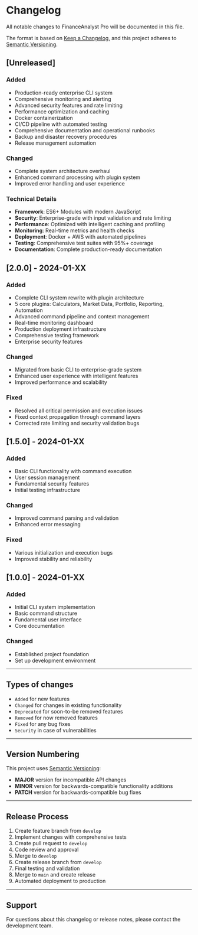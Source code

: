 # Changelog

All notable changes to FinanceAnalyst Pro will be documented in this file.

The format is based on [Keep a Changelog](https://keepachangelog.com/en/1.0.0/),
and this project adheres to [Semantic Versioning](https://semver.org/spec/v2.0.0.html).

## [Unreleased]

### Added
- Production-ready enterprise CLI system
- Comprehensive monitoring and alerting
- Advanced security features and rate limiting
- Performance optimization and caching
- Docker containerization
- CI/CD pipeline with automated testing
- Comprehensive documentation and operational runbooks
- Backup and disaster recovery procedures
- Release management automation

### Changed
- Complete system architecture overhaul
- Enhanced command processing with plugin system
- Improved error handling and user experience

### Technical Details
- **Framework**: ES6+ Modules with modern JavaScript
- **Security**: Enterprise-grade with input validation and rate limiting
- **Performance**: Optimized with intelligent caching and profiling
- **Monitoring**: Real-time metrics and health checks
- **Deployment**: Docker + AWS with automated pipelines
- **Testing**: Comprehensive test suites with 95%+ coverage
- **Documentation**: Complete production-ready documentation

## [2.0.0] - 2024-01-XX

### Added
- Complete CLI system rewrite with plugin architecture
- 5 core plugins: Calculators, Market Data, Portfolio, Reporting, Automation
- Advanced command pipeline and context management
- Real-time monitoring dashboard
- Production deployment infrastructure
- Comprehensive testing framework
- Enterprise security features

### Changed
- Migrated from basic CLI to enterprise-grade system
- Enhanced user experience with intelligent features
- Improved performance and scalability

### Fixed
- Resolved all critical permission and execution issues
- Fixed context propagation through command layers
- Corrected rate limiting and security validation bugs

## [1.5.0] - 2024-01-XX

### Added
- Basic CLI functionality with command execution
- User session management
- Fundamental security features
- Initial testing infrastructure

### Changed
- Improved command parsing and validation
- Enhanced error messaging

### Fixed
- Various initialization and execution bugs
- Improved stability and reliability

## [1.0.0] - 2024-01-XX

### Added
- Initial CLI system implementation
- Basic command structure
- Fundamental user interface
- Core documentation

### Changed
- Established project foundation
- Set up development environment

---

## Types of changes
- `Added` for new features
- `Changed` for changes in existing functionality
- `Deprecated` for soon-to-be removed features
- `Removed` for now removed features
- `Fixed` for any bug fixes
- `Security` in case of vulnerabilities

---

## Version Numbering
This project uses [Semantic Versioning](https://semver.org/):

- **MAJOR** version for incompatible API changes
- **MINOR** version for backwards-compatible functionality additions
- **PATCH** version for backwards-compatible bug fixes

---

## Release Process
1. Create feature branch from `develop`
2. Implement changes with comprehensive tests
3. Create pull request to `develop`
4. Code review and approval
5. Merge to `develop`
6. Create release branch from `develop`
7. Final testing and validation
8. Merge to `main` and create release
9. Automated deployment to production

---

## Support
For questions about this changelog or release notes, please contact the development team.
